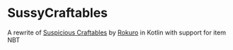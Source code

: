 # SussyCraftables
A rewrite of [Suspicious Craftables](https://www.spigotmc.org/resources/suspicious-craftables.110763/) by [Rokuro](https://github.com/rokuro17) in Kotlin with support for item NBT

